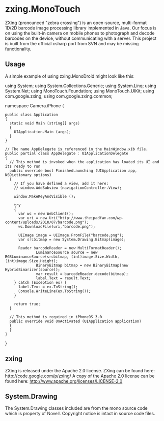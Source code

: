 # zxing.MonoTouch
ZXing (pronounced "zebra crossing") is an open-source, multi-format 1D/2D barcode image processing library implemented in Java. Our focus is on using the built-in camera on mobile phones to photograph and decode barcodes on the device, without communicating with a server.
This project is built from the official csharp port from SVN and may be missing functionality.

## Usage
A simple example of using zxing.MonoDroid might look like this:

  using System;
  using System.Collections.Generic;
  using System.Linq;
  using System.Net;
  using MonoTouch.Foundation;
  using MonoTouch.UIKit;
  using com.google.zxing;
  using com.google.zxing.common;

  namespace Camera.iPhone
  {

    public class Application
    {
      static void Main (string[] args)
      {
        UIApplication.Main (args);
      }
    }

    // The name AppDelegate is referenced in the MainWindow.xib file.
    public partial class AppDelegate : UIApplicationDelegate
    {
      // This method is invoked when the application has loaded its UI and its ready to run
      public override bool FinishedLaunching (UIApplication app, NSDictionary options)
      {
        // If you have defined a view, add it here:
        // window.AddSubview (navigationController.View);

        window.MakeKeyAndVisible ();

        try
        {
          var wc = new WebClient();
          var uri = new Uri("http://www.theipadfan.com/wp-content/uploads/2010/07/barcode.png");
          wc.DownloadFile(uri,"barcode.png");

          UIImage image = UIImage.FromFile("barcode.png");
          var srcbitmap = new System.Drawing.Bitmap(image);

          Reader barcodeReader = new MultiFormatReader();
                  LuminanceSource source = new RGBLuminanceSource(srcbitmap, (int)image.Size.Width, (int)image.Size.Height);
                  BinaryBitmap bitmap = new BinaryBitmap(new HybridBinarizer(source));
                  var result = barcodeReader.decode(bitmap);
                  label.Text = result.Text;
        } catch (Exception ex) {
          label.Text = ex.ToString();
          Console.WriteLine(ex.ToString());
        }

        return true;
      }

      // This method is required in iPhoneOS 3.0
      public override void OnActivated (UIApplication application)
      {
      }
    }
  }

## zxing
ZXing is released under the Apache 2.0 license.
ZXing can be found here: http://code.google.com/p/zxing/
A copy of the Apache 2.0 license can be found here: http://www.apache.org/licenses/LICENSE-2.0

## System.Drawing
The System.Drawing classes included are from the mono source code which is property of Novell.
Copyright notice is intact in source code files.
